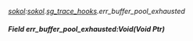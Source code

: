 _[sokol](../../modules/sokol/sokol-module.md):[sokol](../../modules/sokol/sokol-module.md).[sg\_trace\_hooks](../../modules/sokol/sokol-sg_trace_hooks.md).err\_buffer\_pool\_exhausted_
##### Field err\_buffer\_pool\_exhausted:Void(Void Ptr)
